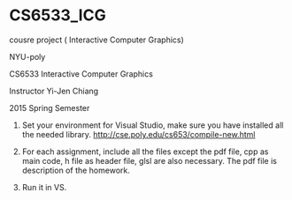 # CS6533_ICG
cousre project ( Interactive Computer Graphics)

NYU-poly 

CS6533 Interactive Computer Graphics

Instructor  Yi-Jen Chiang

2015 Spring Semester

1. Set your environment for Visual Studio, make sure you have installed all the needed library.
   http://cse.poly.edu/cs653/compile-new.html

2. For each assignment, include all the files except the pdf file, cpp as main code, h file as header file, glsl are also necessary. The pdf file is description of the homework.

3. Run it in VS. 
